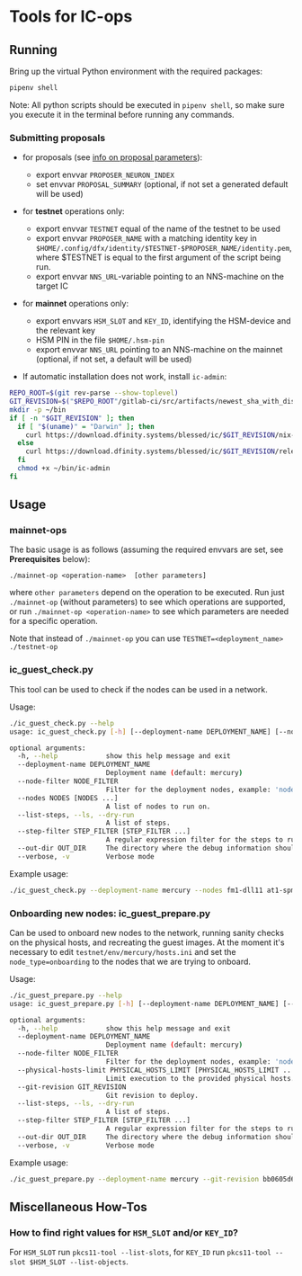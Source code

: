 # Tools for IC-ops

## Running

Bring up the virtual Python environment with the required packages:
```bash
pipenv shell
```
Note: All python scripts should be executed in `pipenv shell`, so make sure you execute it in the
terminal before running any commands.

### Submitting proposals

* for proposals (see [info on proposal parameters](https://github.com/dfinity/nns-proposals/tree/main/proposals)):
    * export envvar `PROPOSER_NEURON_INDEX`
    * set envvar `PROPOSAL_SUMMARY` (optional, if not set a generated default will be used)

* for **testnet** operations only:
    * export envvar `TESTNET` equal of the name of the testnet to be used
    * export envvar `PROPOSER_NAME` with a matching identity key in
      `$HOME/.config/dfx/identity/$TESTNET-$PROPOSER_NAME/identity.pem`, where $TESTNET is equal
      to the first argument of the script being run.
    * export envvar `NNS_URL`-variable pointing to an NNS-machine on the target IC

* for **mainnet** operations only:
    * export envvars `HSM_SLOT` and `KEY_ID`, identifying the HSM-device
      and the relevant key
    * HSM PIN in the file `$HOME/.hsm-pin`
    * export envvar `NNS_URL` pointing to an NNS-machine on the mainnet
      (optional, if not set, a default will be used)

* If automatic installation does not work, install `ic-admin`:

```bash
REPO_ROOT=$(git rev-parse --show-toplevel)
GIT_REVISION=$("$REPO_ROOT"/gitlab-ci/src/artifacts/newest_sha_with_disk_image.sh "origin/post-merge-tests-passed")
mkdir -p ~/bin
if [ -n "$GIT_REVISION" ]; then
  if [ "$(uname)" = "Darwin" ]; then
    curl https://download.dfinity.systems/blessed/ic/$GIT_REVISION/nix-release/x86_64-darwin/ic-admin.gz -o - | gunzip -c >| ~/bin/ic-admin
  else
    curl https://download.dfinity.systems/blessed/ic/$GIT_REVISION/release/ic-admin.gz -o - | gunzip -c >| ~/bin/ic-admin
  fi
  chmod +x ~/bin/ic-admin
fi
```

## Usage

### mainnet-ops

The basic usage is as follows (assuming the required envvars are set, see **Prerequisites** below):

`./mainnet-op <operation-name>  [other parameters]`

where `other parameters` depend on the operation to be executed. Run just `./mainnet-op`
(without parameters) to see which operations are supported, or run `./mainnet-op <operation-name>`
to see which parameters are needed for a specific operation.

Note that instead of `./mainnet-op` you can use `TESTNET=<deployment_name> ./testnet-op`

### ic_guest_check.py

This tool can be used to check if the nodes can be used in a network.

Usage:
```bash
./ic_guest_check.py --help
usage: ic_guest_check.py [-h] [--deployment-name DEPLOYMENT_NAME] [--node-filter NODE_FILTER] [--nodes NODES [NODES ...]] [--list-steps] [--step-filter STEP_FILTER [STEP_FILTER ...]] [--out-dir OUT_DIR] [--verbose]

optional arguments:
  -h, --help            show this help message and exit
  --deployment-name DEPLOYMENT_NAME
                        Deployment name (default: mercury)
  --node-filter NODE_FILTER
                        Filter for the deployment nodes, example: 'node_type=batch_1'
  --nodes NODES [NODES ...]
                        A list of nodes to run on.
  --list-steps, --ls, --dry-run
                        A list of steps.
  --step-filter STEP_FILTER [STEP_FILTER ...]
                        A regular expression filter for the steps to run.
  --out-dir OUT_DIR     The directory where the debug information should be written.
  --verbose, -v         Verbose mode
```

Example usage:
```bash
./ic_guest_check.py --deployment-name mercury --nodes fm1-dll11 at1-spm04 zh2-spm05 br1-dll18 pl1-dll11 sg1-dll03 an1-dll14
```

### Onboarding new nodes: ic_guest_prepare.py

Can be used to onboard new nodes to the network, running sanity checks on the physical hosts, and recreating the guest images.
At the moment it's necessary to edit `testnet/env/mercury/hosts.ini` and set the `node_type=onboarding` to the nodes that we are trying to onboard.

Usage:
```bash
./ic_guest_prepare.py --help
usage: ic_guest_prepare.py [-h] [--deployment-name DEPLOYMENT_NAME] [--node-filter NODE_FILTER] [--physical-hosts-limit PHYSICAL_HOSTS_LIMIT [PHYSICAL_HOSTS_LIMIT ...]] [--git-revision GIT_REVISION] [--list-steps] [--step-filter STEP_FILTER [STEP_FILTER ...]] [--out-dir OUT_DIR] [--verbose]

optional arguments:
  -h, --help            show this help message and exit
  --deployment-name DEPLOYMENT_NAME
                        Deployment name (default: mercury)
  --node-filter NODE_FILTER
                        Filter for the deployment nodes, example: 'node_type=batch_1'
  --physical-hosts-limit PHYSICAL_HOSTS_LIMIT [PHYSICAL_HOSTS_LIMIT ...]
                        Limit execution to the provided physical hosts.
  --git-revision GIT_REVISION
                        Git revision to deploy.
  --list-steps, --ls, --dry-run
                        A list of steps.
  --step-filter STEP_FILTER [STEP_FILTER ...]
                        A regular expression filter for the steps to run.
  --out-dir OUT_DIR     The directory where the debug information should be written.
  --verbose, -v         Verbose mode

```

Example usage:
```bash
./ic_guest_prepare.py --deployment-name mercury --git-revision bb0605d6e2a4e56c40ddfb618c023a92c715d0cd --physical-hosts-limit an1-dll15 ge2-dll22 at1-dll09
```

## Miscellaneous How-Tos

### How to find right values for `HSM_SLOT` and/or `KEY_ID`?

For `HSM_SLOT` run `pkcs11-tool --list-slots`, for `KEY_ID` run `pkcs11-tool --slot $HSM_SLOT --list-objects`.
